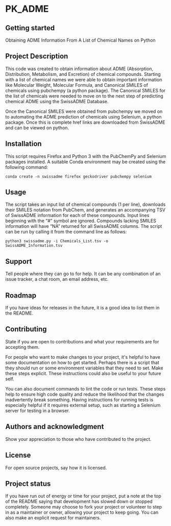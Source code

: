 # PK_ADME



## Getting started

Obtaining ADME Information From A List of Chemical Names on Python

## Project Description 
This code was created to obtain information about ADME (Absorption, Distribution, Metabolism, and Excretion) of chemical compounds. Starting with a list of chemical names we were able to obtain important information like Molecular Weight, Molecular Formula, and Canonical SMILES of chemicals using pubchempy (a python package). The Canonical SMILES for the list of chemicals were needed to move on to the next step of predicting chemical ADME using the SwissADME Database. 

Once the Canonical SMILES were obtained from pubchempy we moved on to automating the ADME prediction of chemicals using Selenium, a python package. Once this is complete href links are downloaded from SwissADME and can be viewed on python. 

## Installation
This script requires Firefox and Python 3 with the PubChemPy and Selenium packages installed. A suitable Conda environment may be created using the following command:
```
conda create -n swissadme firefox geckodriver pubchempy selenium
```

## Usage
The script takes an input list of chemical compounds (1 per line), downloads their SMILES notation from PubChem, and generates an accompanying TSV of SwissADME information for each of these compounds. Input lines beginning with the “#” symbol are ignored. Compounds lacking SMILES information will have “NA” returned for all SwissADME columns. The script can be run by calling it from the command line as follows:
```
python3 swissadme.py -i Chemicals_List.tsv -o SwissADME_Information.tsv
```

## Support
Tell people where they can go to for help. It can be any combination of an issue tracker, a chat room, an email address, etc.

## Roadmap
If you have ideas for releases in the future, it is a good idea to list them in the README.

## Contributing
State if you are open to contributions and what your requirements are for accepting them.

For people who want to make changes to your project, it's helpful to have some documentation on how to get started. Perhaps there is a script that they should run or some environment variables that they need to set. Make these steps explicit. These instructions could also be useful to your future self.

You can also document commands to lint the code or run tests. These steps help to ensure high code quality and reduce the likelihood that the changes inadvertently break something. Having instructions for running tests is especially helpful if it requires external setup, such as starting a Selenium server for testing in a browser.

## Authors and acknowledgment
Show your appreciation to those who have contributed to the project.

## License
For open source projects, say how it is licensed.

## Project status
If you have run out of energy or time for your project, put a note at the top of the README saying that development has slowed down or stopped completely. Someone may choose to fork your project or volunteer to step in as a maintainer or owner, allowing your project to keep going. You can also make an explicit request for maintainers.

